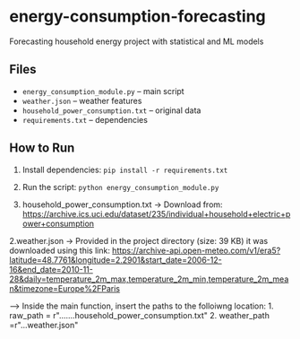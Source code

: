 # energy-consumption-forecasting
Forecasting household energy project with statistical and ML models
## Files
- `energy_consumption_module.py` – main script
- `weather.json` – weather features
- `household_power_consumption.txt` – original data
- `requirements.txt` – dependencies

## How to Run
1. Install dependencies: `pip install -r requirements.txt`
2. Run the script: `python energy_consumption_module.py`


1. household_power_consumption.txt
     → Download from: https://archive.ics.uci.edu/dataset/235/individual+household+electric+power+consumption

2.weather.json
     → Provided in the project directory (size: 39 KB)
      it was downloaded using this link: https://archive-api.open-meteo.com/v1/era5?latitude=48.7761&longitude=2.2901&start_date=2006-12-16&end_date=2010-11-28&daily=temperature_2m_max,temperature_2m_min,temperature_2m_mean&timezone=Europe%2FParis


--> Inside the main function, insert the paths to the folloiwng location:
              1.  raw_path = r".......household_power_consumption.txt"
              2.  weather_path =r"...weather.json"


